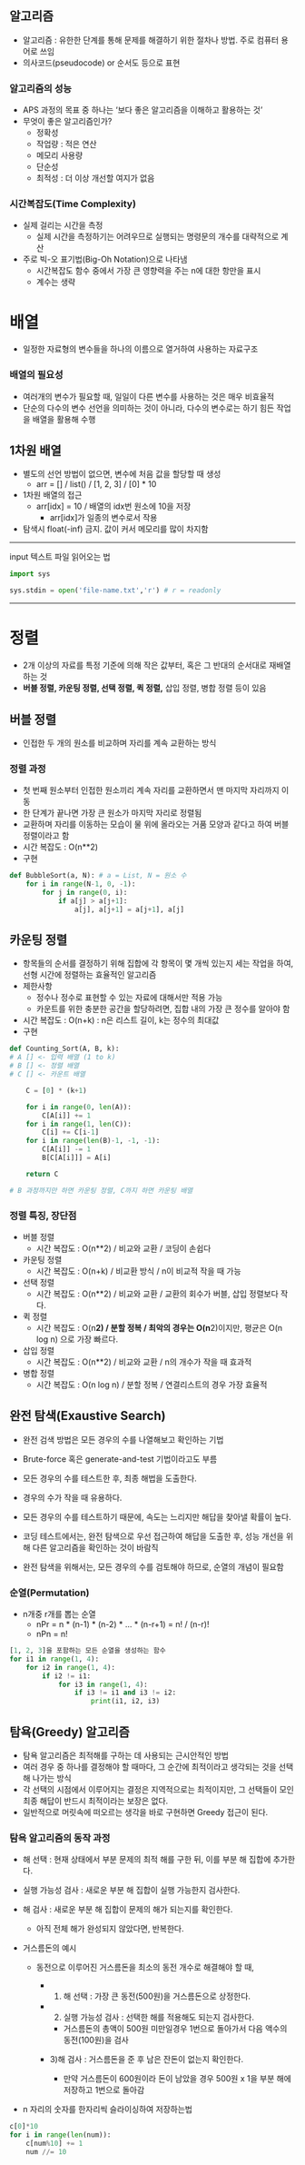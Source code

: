 ## 알고리즘

- 알고리즘 : 유한한 단계를 통해 문제를 해결하기 위한 절차나 방법. 주로 컴퓨터 용어로 쓰임
- 의사코드(pseudocode) or 순서도 등으로 표현

### 알고리즘의 성능

- APS 과정의 목표 중 하나는 ‘보다 좋은 알고리즘을 이해하고 활용하는 것’
- 무엇이 좋은 알고리즘인가?
  - 정확성
  - 작업량 : 적은 연산
  - 메모리 사용량
  - 단순성
  - 최적성 : 더 이상 개선할 여지가 없음

### 시간복잡도(Time Complexity)

- 실제 걸리는 시간을 측정
  - 실제 시간을 측정하기는 어려우므로 실행되는 명령문의 개수를 대략적으로 계산
- 주로 빅-오 표기법(Big-Oh Notation)으로 나타냄
  - 시간복잡도 함수 중에서 가장 큰 영향력을 주는 n에 대한 항만을 표시
  - 계수는 생략

# 배열

- 일정한 자료형의 변수들을 하나의 이름으로 열거하여 사용하는 자료구조

### 배열의 필요성

- 여러개의 변수가 필요할 때, 일일이 다른 변수를 사용하는 것은 매우 비효율적
- 단순의 다수의 변수 선언을 의미하는 것이 아니라, 다수의 변수로는 하기 힘든 작업을 배열을 활용해 수행

## 1차원 배열

- 별도의 선언 방법이 없으면, 변수에 처음 값을 할당할 때 생성
  - arr = [] / list() / [1, 2, 3] / [0] * 10
- 1차원 배열의 접근
  - arr[idx] = 10 / 배열의 idx번 원소에 10을 저장
    - arr[idx]가 일종의 변수로서 작용
- 탐색시 float(-inf) 금지. 값이 커서 메모리를 많이 차지함

---

input 텍스트 파일 읽어오는 법

```python
import sys

sys.stdin = open('file-name.txt','r') # r = readonly
```

---

# 정렬

- 2개 이상의 자료를 특정 기준에 의해 작은 값부터, 혹은 그 반대의 순서대로 재배열하는 것
- **버블 정렬, 카운팅 정렬, 선택 정렬, 퀵 정렬,** 삽입 정렬, 병합 정렬 등이 있음

## 버블 정렬

- 인접한 두 개의 원소를 비교하며 자리를 계속 교환하는 방식

### 정렬 과정

- 첫 번째 원소부터 인접한 원소끼리 계속 자리를 교환하면서 맨 마지막 자리까지 이동
- 한 단계가 끝나면 가장 큰 원소가 마지막 자리로 정렬됨
- 교환하며 자리를 이동하는 모습이 물 위에 올라오는 거품 모양과 같다고 하여 버블 정렬이라고 함
- 시간 복잡도 : O(n**2)
- 구현

```python
def BubbleSort(a, N): # a = List, N = 원소 수
    for i in range(N-1, 0, -1):
        for j in range(0, i):
            if a[j] > a[j+1]:
                a[j], a[j+1] = a[j+1], a[j]
```

## 카운팅 정렬

- 항목들의 순서를 결정하기 위해 집합에 각 항목이 몇 개씩 있는지 세는 작업을 하여, 선형 시간에 정렬하는 효율적인 알고리즘
- 제한사항
  - 정수나 정수로 표현할 수 있는 자료에 대해서만 적용 가능
  - 카운트를 위한 충분한 공간을 할당하려면, 집합 내의 가장 큰 정수를 알아야 함
- 시간 복잡도 : O(n+k) : n은 리스트 길이, k는 정수의 최대값
- 구현

```python
def Counting_Sort(A, B, k):
# A [] <- 입력 배열 (1 to k)
# B [] <- 정렬 배열
# C [] <- 카운트 배열

    C = [0] * (k+1)

    for i in range(0, len(A)):
        C[A[i]] += 1
    for i in range(1, len(C)):
        C[i] += C[i-1]
    for i in range(len(B)-1, -1, -1):
        C[A[i]] -= 1
        B[C[A[i]]] = A[i]

    return C

# B 과정까지만 하면 카운팅 정렬, C까지 하면 카운팅 배열
```

### 정렬 특징, 장단점

- 버블 정렬
  - 시간 복잡도 : O(n**2) / 비교와 교환 / 코딩이 손쉽다
- 카운팅 정렬
  - 시간 복잡도 : O(n+k) / 비교환 방식 / n이 비교적 작을 때 가능
- 선택 정렬
  - 시간 복잡도 : O(n**2) / 비교와 교환 / 교환의 회수가 버블, 삽입 정렬보다 작다.
- 퀵 정렬
  - 시간 복잡도 : O(n**2) / 분할 정복 / 최악의 경우는 O(n**2)이지만, 평균은 O(n log n) 으로 가장 빠르다.
- 삽입 정렬
  - 시간 복잡도 : O(n**2) / 비교와 교환 / n의 개수가 작을 때 효과적
- 병합 정렬
  - 시간 복잡도 : O(n log n) / 분할 정복 / 연결리스트의 경우 가장 효율적

## 완전 탐색(Exaustive Search)

- 완전 검색 방법은 모든 경우의 수를 나열해보고 확인하는 기법

- Brute-force 혹은 generate-and-test 기법이라고도 부름

- 모든 경우의 수를 테스트한 후, 최종 해법을 도출한다.

- 경우의 수가 작을 때 유용하다.

- 모든 경우의 수를 테스트하기 때문에, 속도는 느리지만 해답을 찾아낼 확률이 높다.

- 코딩 테스트에서는, 완전 탐색으로 우선 접근하여 해답을 도출한 후, 성능 개선을 위해 다른 알고리즘을 확인하는 것이 바람직

- 완전 탐색을 위해서는, 모든 경우의 수를 검토해야 하므로, 순열의 개념이 필요함

### 순열(Permutation)

- n개중 r개를 뽑는 순열
  - nPr = n * (n-1) * (n-2) * … * (n-r+1) = n! / (n-r)!
  - nPn = n!

```python
[1, 2, 3]을 포함하는 모든 순열을 생성하는 함수
for i1 in range(1, 4):
    for i2 in range(1, 4):
        if i2 != i1:
            for i3 in range(1, 4):
                if i3 != i1 and i3 != i2:
                    print(i1, i2, i3)
```

## 탐욕(Greedy) 알고리즘

- 탐욕 알고리즘은 최적해를 구하는 데 사용되는 근시안적인 방법
- 여러 경우 중 하나를 결정해야 할 때마다, 그 순간에 최적이라고 생각되는 것을 선택해 나가는 방식
- 각 선택의 시점에서 이루어지는 결정은 지역적으로는 최적이지만, 그 선택들이 모인 최종 해답이 반드시 최적이라는 보장은 없다.
- 일반적으로 머릿속에 떠오르는 생각을 바로 구현하면 Greedy 접근이 된다.

### 탐욕 알고리즘의 동작 과정

- 해 선택 : 현재 상태에서 부분 문제의 최적 해를 구한 뒤, 이를 부분 해 집합에 추가한다.

- 실행 가능성 검사 : 새로운 부분 해 집합이 실행 가능한지 검사한다.

- 해 검사 : 새로운 부분 해 집합이 문제의 해가 되는지를 확인한다.
  
  - 아직 전체 해가 완성되지 않았다면, 반복한다.

- 거스름돈의 예시
  
  - 동전으로 이루어진 거스름돈을 최소의 동전 개수로 해결해야 할 때,
    
    - 1. 해 선택 : 가장 큰 동전(500원)을 거스름돈으로 상정한다.
    
    - 2. 실행 가능성 검사 : 선택한 해를 적용해도 되는지 검사한다.
      - 거스름돈의 총액이 500원 미만일경우 1번으로 돌아가서 다음 액수의 동전(100원)을 검사
    
    - 3)해 검사 : 거스름돈을 준 후 남은 잔돈이 없는지 확인한다.
      
      - 만약 거스름돈이 600원이라 돈이 남았을 경우 500원 x 1을 부분 해에 저장하고 1번으로 돌아감

- n 자리의 숫자를 한자리씩 슬라이싱하여 저장하는법

```python
c[0]*10
for i in range(len(num)):
    c[num%10] += 1
    num //= 10
```


